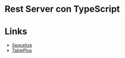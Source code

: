 # Rest Server con TypeScript

# Links

- [Sequelize](https://sequelize.org/)
- [TablePlus](https://tableplus.com/)
